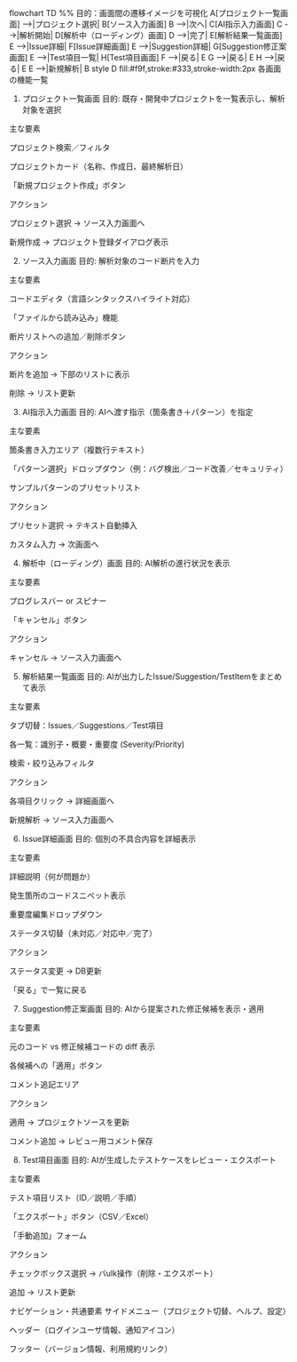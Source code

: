 flowchart TD
  %% 目的：画面間の遷移イメージを可視化
  A[プロジェクト一覧画面] -->|プロジェクト選択| B[ソース入力画面]
  B -->|次へ| C[AI指示入力画面]
  C -->|解析開始| D[解析中（ローディング）画面]
  D -->|完了| E[解析結果一覧画面]
  E -->|Issue詳細| F[Issue詳細画面]
  E -->|Suggestion詳細| G[Suggestion修正案画面]
  E -->|Test項目一覧| H[Test項目画面]
  F -->|戻る| E
  G -->|戻る| E
  H -->|戻る| E
  E -->|新規解析| B
  style D fill:#f9f,stroke:#333,stroke-width:2px
各画面の機能一覧
1. プロジェクト一覧画面
目的: 既存・開発中プロジェクトを一覧表示し、解析対象を選択

主な要素

プロジェクト検索／フィルタ

プロジェクトカード（名称、作成日、最終解析日）

「新規プロジェクト作成」ボタン

アクション

プロジェクト選択 → ソース入力画面へ

新規作成 → プロジェクト登録ダイアログ表示

2. ソース入力画面
目的: 解析対象のコード断片を入力

主な要素

コードエディタ（言語シンタックスハイライト対応）

「ファイルから読み込み」機能

断片リストへの追加／削除ボタン

アクション

断片を追加 → 下部のリストに表示

削除 → リスト更新

3. AI指示入力画面
目的: AIへ渡す指示（箇条書き＋パターン）を指定

主な要素

箇条書き入力エリア（複数行テキスト）

「パターン選択」ドロップダウン（例：バグ検出／コード改善／セキュリティ）

サンプルパターンのプリセットリスト

アクション

プリセット選択 → テキスト自動挿入

カスタム入力 → 次画面へ

4. 解析中（ローディング）画面
目的: AI解析の進行状況を表示

主な要素

プログレスバー or スピナー

「キャンセル」ボタン

アクション

キャンセル → ソース入力画面へ

5. 解析結果一覧画面
目的: AIが出力したIssue/Suggestion/TestItemをまとめて表示

主な要素

タブ切替：Issues／Suggestions／Test項目

各一覧：識別子・概要・重要度 (Severity/Priority)

検索・絞り込みフィルタ

アクション

各項目クリック → 詳細画面へ

新規解析 → ソース入力画面へ

6. Issue詳細画面
目的: 個別の不具合内容を詳細表示

主な要素

詳細説明（何が問題か）

発生箇所のコードスニペット表示

重要度編集ドロップダウン

ステータス切替（未対応／対応中／完了）

アクション

ステータス変更 → DB更新

「戻る」で一覧に戻る

7. Suggestion修正案画面
目的: AIから提案された修正候補を表示・適用

主な要素

元のコード vs 修正候補コードの diff 表示

各候補への「適用」ボタン

コメント追記エリア

アクション

適用 → プロジェクトソースを更新

コメント追加 → レビュー用コメント保存

8. Test項目画面
目的: AIが生成したテストケースをレビュー・エクスポート

主な要素

テスト項目リスト（ID／説明／手順）

「エクスポート」ボタン（CSV／Excel）

「手動追加」フォーム

アクション

チェックボックス選択 → バulk操作（削除・エクスポート）

追加 → リスト更新

ナビゲーション・共通要素
サイドメニュー（プロジェクト切替、ヘルプ、設定）

ヘッダー（ログインユーザ情報、通知アイコン）

フッター（バージョン情報、利用規約リンク）

